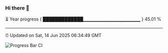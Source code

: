 ### Hi there 👋

⏳ Year progress { █████████████▁▁▁▁▁▁▁▁▁▁▁▁▁▁▁▁▁ } 45.01 %

---

⏰ Updated on Sat, 14 Jun 2025 06:34:49 GMT

![Progress Bar CI](https://github.com/DhruviPatel157/GitHub-Actions-Demo/workflows/Progress%20Bar%20CI/badge.svg)

